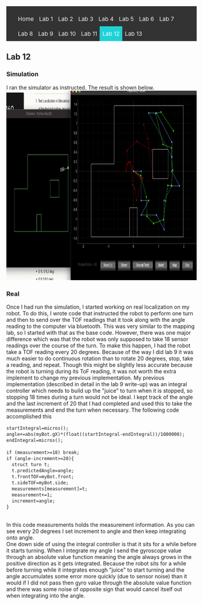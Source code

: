 <!-- # ECE 5960 -->
<style>
.topnav {
  background-color: #333;
  overflow: hidden;
}

/* Style the links inside the navigation bar */
.topnav a {
  float: left;
  color: #f2f2f2;
  text-align: center;
  padding: 10px 7px;
  text-decoration: none;
  font-size: 15px;
}

/* Change the color of links on hover */
.topnav a:hover {
  background-color: #ddd;
  color: black;
}

/* Add a color to the active/current link */
.topnav a.active {
  background-color: #1FD2D5;
  color: white;
}
</style>

<div class="topnav">
  <ul>
  <a href="/">Home</a>
  <a href="/lab1"> Lab 1 </a>
  <a href="/lab2">Lab 2</a>
  <a href="/lab3"> Lab 3</a>
  <a href="/lab4">Lab 4</a>
  <a href="/lab5">Lab 5</a>
  <a href="/lab6">Lab 6</a>
  <a href="/lab7">Lab 7</a>
  <a href="/lab8">Lab 8</a>
  <a href="/lab9">Lab 9</a>
  <a href="/lab10">Lab 10</a>
  <a href="/lab11">Lab 11</a>
  <a class="active" href="/lab12">Lab 12</a>
  <a href="/lab13">Lab 13</a>
  </ul>
</div>

## Lab 12

### Simulation
I ran the simulator as instructed. The result is shown below.
<br>
<img src="https://raw.githubusercontent.com/bwagner2-git/bwagner2-git.github.io/main/screenshots/lab12/Screen%20Shot%202022-05-04%20at%2012.03.45%20PM.png" height=500/>

### Real
Once I had run the simulation, I started working on real localization on my robot. To do this, I wrote code that instructed the robot to perform one turn and then to send over the TOF readings that it took along with the angle reading to the computer via bluetooth. This was very similar to the mapping lab, so I started with that as the base code. However, there was one major difference which was that the robot was only supposed to take 18 sensor readings over the course of the turn. To make this happen, I had the robot take a TOF reading every 20 degrees. Because of the way I did lab 9 it was much easier to do continuous rotation than to rotate 20 degrees, stop, take a reading, and repeat. Though this might be slightly less accurate because the robot is turning during its ToF reading, it was not worth the extra implement to change my previous implementation. My previous implementation (described in detail in the lab 9 write-up) was an integral controller which needs to build up the "juice" to turn when it is stopped, so stopping 18 times during a turn would not be ideal. I kept track of the angle and the last increment of 20 that I had completed and used this to take the measurements and end the turn when necessary. The following code accomplished this
```
startIntegral=micros();
angle+=abs(myBot.gX)*(float((startIntegral-endIntegral))/1000000);
endIntegral=micros();

if (measurement>=18) break;
if (angle-increment>=20){
  struct turn t;
  t.predictedAngle=angle;
  t.frontTOF=myBot.front;
  t.sideTOF=myBot.side;
  measurements[measurement]=t;
  measurement+=1;
  increment=angle;
}
```
<br>
In this code measurements holds the measurement information. As you can see every 20 degrees I set increment to angle and then keep integrating onto angle.
<br>
One down side of using the integral controller is that it sits for a while before it starts turning. When I integrate my angle I send the gyroscope value through an absolute value function meaning the angle always grows in the positive direction as it gets integrated. Because the robot sits for a while before turning while it integrates enough "juice" to start turning and the angle accumulates some error more quickly (due to sensor noise) than it would if I did not pass then gyro value through the absolute value function and there was some noise of opposite sign that would cancel itself out when integrating into the angle. 
